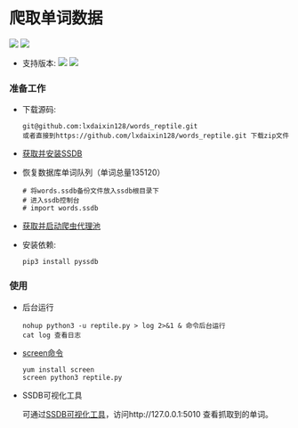 
爬取单词数据
=======
![](https://img.shields.io/badge/Powered%20by-@Lx.Dong-green.svg)
![](https://img.shields.io/badge/language-Python-green.svg)


* 支持版本: ![](https://img.shields.io/badge/Python-3.x-blue.svg)
           ![](https://img.shields.io/badge/centos-7.x-blue.svg)


### 准备工作

* 下载源码:

      git@github.com:lxdaixin128/words_reptile.git
      或者直接到https://github.com/lxdaixin128/words_reptile.git 下载zip文件

* [获取并安装SSDB](http://ssdb.io/zh_cn/)

* 恢复数据库单词队列（单词总量135120）

      # 将words.ssdb备份文件放入ssdb根目录下
      # 进入ssdb控制台
      # import words.ssdb

  

* [获取并启动爬虫代理池](https://github.com/frankroad/proxy_pool)
  
* 安装依赖:

      pip3 install pyssdb



### 使用

* 后台运行

      nohup python3 -u reptile.py > log 2>&1 & 命令后台运行
      cat log 查看日志
      
* [screen命令](https://blog.csdn.net/zy_zhengyang/article/details/52385887)

      yum install screen
      screen python3 reptile.py

* SSDB可视化工具

     可通过[SSDB可视化工具](https://github.com/jhao104/SSDBAdmin)，访问http://127.0.0.1:5010 查看抓取到的单词。


    
    





